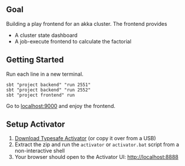 ## Goal

Building a play frontend for an akka cluster. The frontend provides

* A cluster state dashboard
* A job-execute frontend to calculate the factorial

## Getting Started

Run each line in a new terminal.

```
sbt "project backend" "run 2551"
sbt "project backend" "run 2552"
sbt "project frontend" run
```

Go to [localhost:9000](http://localhost:9000) and enjoy the frontend.

## Setup Activator

1. [Download Typesafe Activator](http://typesafe.com/platform/getstarted) (or copy it over from a USB)
2. Extract the zip and run the `activator` or `activator.bat` script from a non-interactive shell
3. Your browser should open to the Activator UI: [http://localhost:8888](http://localhost:8888)


